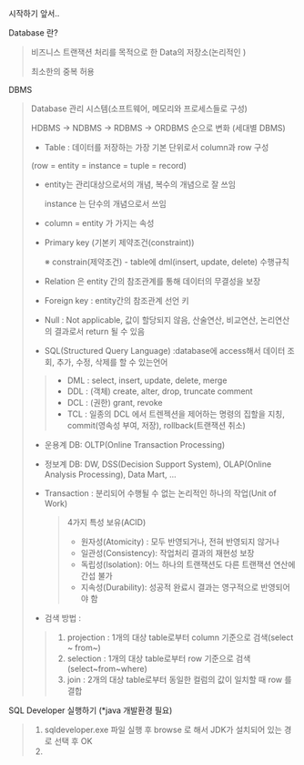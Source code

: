 시작하기 앞서..

Database 란? 

>  비즈니스 트랜잭션 처리를 목적으로 한 Data의 저장소(논리적인 )
>
> 최소한의 중복 허용 

DBMS 

> Database 관리 시스템(소프트웨어, 메모리와 프로세스들로 구성)
>
> HDBMS → NDBMS → RDBMS → ORDBMS 순으로 변화 (세대별 DBMS)
>
> - Table : 데이터를 저장하는 가장 기본 단위로서 column과 row 구성 
>
> (row = entity = instance = tuple = record)
>
> - entity는 관리대상으로서의 개념,  복수의 개념으로 잘 쓰임 
>
>   instance 는 단수의 개념으로서 쓰임
>
> - column = entity 가 가지는 속성 
>
> - Primary key (기본키 제약조건(constraint))
>
>   ※ constrain(제약조건) - table에 dml(insert, update, delete) 수행규칙 
>
> - Relation 은 entity 간의 참조관계를 통해 데이터의 무결성을 보장
>
> - Foreign key : entity간의 참조관계 선언 키 
>
> - Null : Not applicable, 값이 할당되지 않음, 산술연산, 비교연산, 논리연산의 결과로서 return 될 수 있음 
>
> - SQL(Structured Query Language) :database에 access해서 데이터 조회, 추가, 수정, 삭제를 할 수 있는언어  
>
> > * DML : select, insert, update, delete, merge
> > * DDL : (객체) create, alter, drop, truncate comment 
> > * DCL : (권한) grant, revoke
> > * TCL : 일종의 DCL 에서 트렌젝션을 제어하는 명령의 집할을 지칭, commit(영속성 부여, 저장), rollback(트랜잭션 취소)
>
> - 운용계 DB: OLTP(Online Transaction Processing)
>
> - 정보계 DB: DW, DSS(Decision Support System), OLAP(Online Analysis Processing), Data Mart, ...
>
> - Transaction : 분리되어 수행될 수 없는 논리적인 하나의 작업(Unit of Work)
>
>   > 4가지 특성 보유(ACID)
>   >
>   > * 원자성(Atomicity) : 모두 반영되거나, 전혀 반영되지 않거나
>   > * 일관성(Consistency): 작업처리 결과의 재현성 보장 
>   > * 독립성(Isolation): 어느 하나의 트랜잭션도 다른 트랜잭션 연산에 간섭 불가 
>   > * 지속성(Durability): 성공적 완료시 결과는 영구적으로 반영되어야 함 
>
> - 검색 방법 : 
>
> > 1. projection : 1개의 대상 table로부터 column 기준으로 검색(select ~ from~)
> > 2. selection : 1개의 대상 table로부터 row 기준으로 검색(select~from~where)
> > 3. join : 2개의 대상 table로부터 동일한 컬럼의 값이 일치할 때 row 를 결합 

SQL Developer 실행하기 (*java 개발환경 필요)

> 1. sqldeveloper.exe 파일 실행 후 browse 로 해서 JDK가 설치되어 있는 경로 선택 후 OK
> 2. 

 
